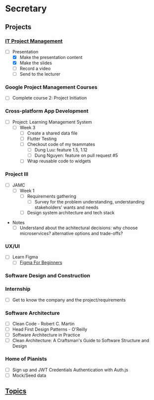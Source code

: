 # Secretary

## Projects

### [IT Project Management](/college/it-project-management/index.md)

- [ ] Presentation
  - [x] Make the presentation content
  - [x] Make the slides
  - [ ] Record a video
  - [ ] Send to the lecturer

### Google Project Management Courses

- [ ] Complete course 2: Project Initiation

### Cross-platform App Development

- [ ] Project: Learning Management System
  - [ ] Week 3
    - [ ] Create a shared data file
    - [ ] Flutter Testing
    - [ ] Checkout code of my teammates
      - [ ] Dung Luu: feature 1.5, 1.12
      - [ ] Dung Nguyen: feature on pull request #5
    - [ ] Wrap reusable code to widgets

### Project III

- [ ] JAMC
  - [ ] Week 1
    - [ ] Requirements gathering
      - [ ] Survey for the problem understanding, understanding stakeholders' wants and needs
    - [ ] Design system architecture and tech stack
- Notes
  - [ ] Understand about the achitectural decisions: why choose microservices? alternative options and trade-offs?

### UX/UI

- [ ] Learn Figma
  - [ ] [Figma For Beginners](https://help.figma.com/hc/en-us/sections/4405269443991-Figma-for-beginners-4-parts)

### Software Design and Construction

### Internship

- [ ] Get to know the company and the project/requirements

### Software Architecture

- [ ] Clean Code - Robert C. Martin
- [ ] Head First Design Patterns - O'Reilly
- [ ] Software Architecture in Practice
- [ ] Clean Architecture: A Craftsman's Guide to Software Structure and Design

### Home of Pianists

- [ ] Sign up and JWT Credentials Authentication with Auth.js
- [ ] Mock/Seed data

## [Topics](topics.md)
